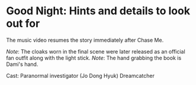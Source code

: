 # Good Night: Hints and details to look out for

The music video resumes the story immediately after Chase Me.

*Note*: The cloaks worn in the final scene were later released as an official
fan outfit along with the light stick.
*Note*: The hand grabbing the book is Dami's hand.

Cast:
Paranormal investigator (Jo Dong Hyuk)
Dreamcatcher
